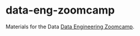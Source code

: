 # data-eng-zoomcamp

Materials for the Data [Data Engineering Zoomcamp](https://github.com/DataTalksClub/data-engineering-zoomcamp).

